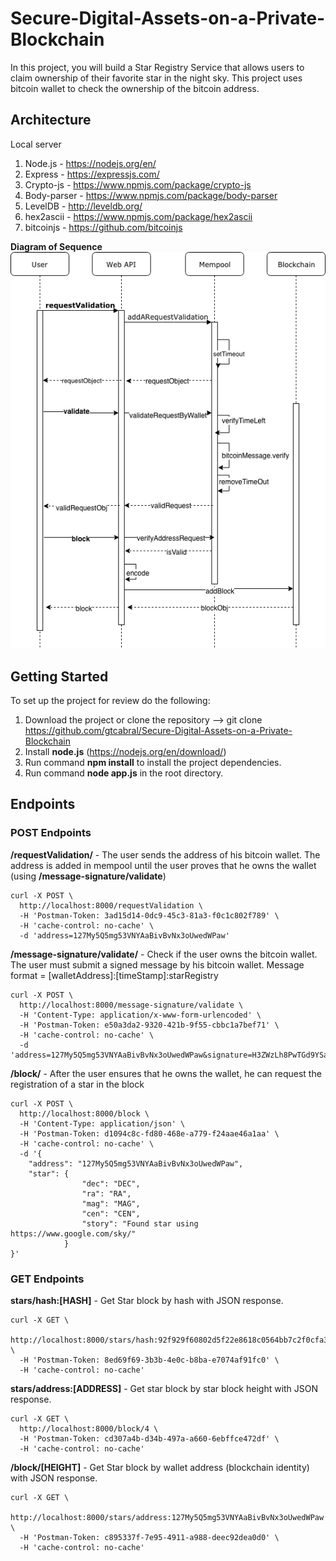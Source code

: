 # Secure-Digital-Assets-on-a-Private-Blockchain
In this project, you will build a Star Registry Service that allows users to claim ownership of their favorite star in the night sky. This project uses bitcoin wallet to check the ownership of the bitcoin address.

## Architecture
Local server

1. Node.js - https://nodejs.org/en/
2. Express - https://expressjs.com/
3. Crypto-js - https://www.npmjs.com/package/crypto-js
4. Body-parser - https://www.npmjs.com/package/body-parser
5. LevelDB - http://leveldb.org/
6. hex2ascii - https://www.npmjs.com/package/hex2ascii
7. bitcoinjs - https://github.com/bitcoinjs

__Diagram of Sequence__
![Sequence Diagram](https://github.com/gtcabral/Secure-Digital-Assets-on-a-Private-Blockchain/blob/master/project4-workflow.png)

## Getting Started

To set up the project for review do the following:
1. Download the project or clone the repository --> git clone https://github.com/gtcabral/Secure-Digital-Assets-on-a-Private-Blockchain
2. Install __node.js__ (https://nodejs.org/en/download/)
3. Run command __npm install__ to install the project dependencies.
4. Run command __node app.js__ in the root directory.

## Endpoints

### POST Endpoints
__/requestValidation/__ - The user sends the address of his bitcoin wallet. The address is added in mempool until the user proves that he owns the wallet (using __/message-signature/validate__)

```
curl -X POST \
  http://localhost:8000/requestValidation \
  -H 'Postman-Token: 3ad15d14-0dc9-45c3-81a3-f0c1c802f789' \
  -H 'cache-control: no-cache' \
  -d 'address=127My5Q5mg53VNYAaBivBvNx3oUwedWPaw'
```

__/message-signature/validate/__ - Check if the user owns the bitcoin wallet. The user must submit a signed message by his bitcoin wallet. Message format = [walletAddress]:[timeStamp]:starRegistry

```
curl -X POST \
  http://localhost:8000/message-signature/validate \
  -H 'Content-Type: application/x-www-form-urlencoded' \
  -H 'Postman-Token: e50a3da2-9320-421b-9f55-cbbc1a7bef71' \
  -H 'cache-control: no-cache' \
  -d 'address=127My5Q5mg53VNYAaBivBvNx3oUwedWPaw&signature=H3ZWzLh8PwTGd9YSaaHHhBznscvP1jgIUt6sQo%2BAqF4rUsu5Z9WIQqTF4iqhabgS0%2BHAQy0ZKCAXL%2BVYDIrKNAM%3D'
```
__/block/__ - After the user ensures that he owns the wallet, he can request the registration of a star in the block

```
curl -X POST \
  http://localhost:8000/block \
  -H 'Content-Type: application/json' \
  -H 'Postman-Token: d1094c8c-fd80-468e-a779-f24aae46a1aa' \
  -H 'cache-control: no-cache' \
  -d '{
    "address": "127My5Q5mg53VNYAaBivBvNx3oUwedWPaw",
    "star": {
                "dec": "DEC",
                "ra": "RA",
                "mag": "MAG",
                "cen": "CEN",
                "story": "Found star using https://www.google.com/sky/"
            }
}'
```

### GET Endpoints
__stars/hash:[HASH]__ - Get Star block by hash with JSON response.
```
curl -X GET \
  http://localhost:8000/stars/hash:92f929f60802d5f22e8618c0564bb7c2f0cfa3b0efc2d67cfaca2e325d475d8a \
  -H 'Postman-Token: 8ed69f69-3b3b-4e0c-b8ba-e7074af91fc0' \
  -H 'cache-control: no-cache'
```

__stars/address:[ADDRESS]__ - Get star block by star block height with JSON response.
```
curl -X GET \
  http://localhost:8000/block/4 \
  -H 'Postman-Token: cd307a4b-d34b-497a-a660-6ebffce472df' \
  -H 'cache-control: no-cache'
```

__/block/[HEIGHT]__ - Get Star block by wallet address (blockchain identity) with JSON response.
```
curl -X GET \
  http://localhost:8000/stars/address:127My5Q5mg53VNYAaBivBvNx3oUwedWPaw \
  -H 'Postman-Token: c895337f-7e95-4911-a988-deec92dea0d0' \
  -H 'cache-control: no-cache'
```
